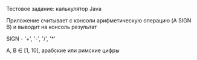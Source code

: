 Тестовое задание: калькулятор Java

Приложение считывает с консоли арифметическую операцию (A SIGN B) и выводит на консоль результат

SIGN - '+', '-', '/', '*'

A, B ∈ [1, 10], арабские или римские цифры
